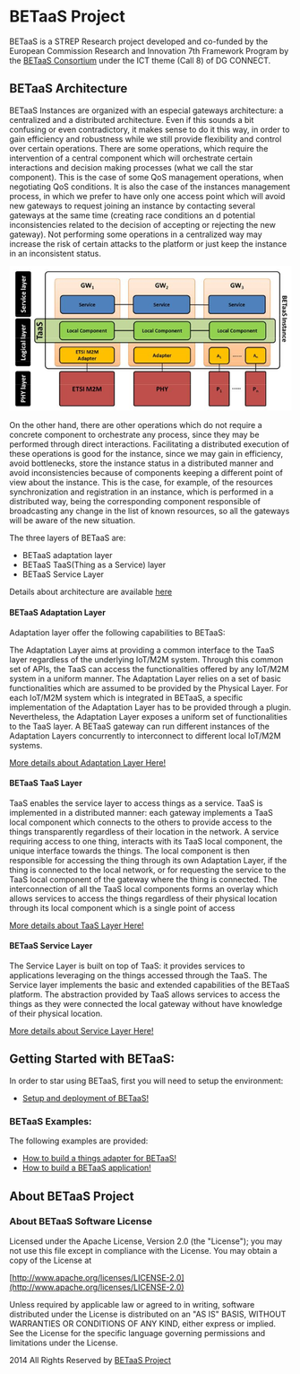 **BETaaS Project**
===================

BETaaS is a STREP Research project developed and co-funded by the European Commission Research and Innovation 7th Framework Program by the [BETaaS Consortium](http://www.betaas.eu/consortium.html#.VEeGuhZvAgk) under the ICT theme (Call 8) of DG CONNECT.

## BETaaS Architecture

BETaaS Instances are organized with an especial gateways architecture: a centralized and a distributed architecture. Even if this sounds a bit confusing or even contradictory, it makes sense to do it this way, in order to gain efficiency and robustness while we still provide flexibility and control over certain operations.
There are some operations, which require the intervention of a central component which will orchestrate certain interactions and decision making processes (what we call the star component). This is the case of some QoS management operations, when negotiating QoS conditions. It is also the case of the instances management process, in which we prefer to have only one access point which will avoid new gateways to request joining an instance by contacting several gateways at the same time (creating race conditions an
d potential inconsistencies related to the decision of accepting or rejecting the new gateway). Not performing some operations in a centralized way may increase the risk of certain attacks to the platform or just keep the instance in an inconsistent status.

![Architecture of BETaaS](/betaas-docs/github/images/blayers.JPG)

On the other hand, there are other operations which do not require a concrete component to orchestrate any process, since they may be performed through direct interactions. Facilitating a distributed execution of these operations is good for the instance, since we may gain in efficiency, avoid bottlenecks, store the instance status in a distributed manner and avoid inconsistencies because of components keeping a different point of view about the instance. This is the case, for example, of the resources synchronization and registration in an instance, which is performed in a distributed way, being the corresponding component responsible of broadcasting any change in the list of known resources, so all the gateways will be aware of the new situation.

The three layers of BETaaS are:

* BETaaS adaptation layer
* BETaaS TaaS(Thing as a Service) layer
* BETaaS Service Layer

Details about architecture are available [here](http://www.betaas.eu/docs/deliverables/BETaaS%20-%20D3.1.2%20BETaaS%20Architecture%20v1.0.pdf)



#### BETaaS Adaptation Layer

Adaptation layer offer the following capabilities to BETaaS:

The Adaptation Layer aims at providing a common interface to the TaaS layer regardless of the underlying IoT/M2M system. Through this common set of APIs, the TaaS can access the functionalities offered by any IoT/M2M system in a uniform manner.
The Adaptation Layer relies on a set of basic functionalities which are assumed to be provided by the Physical Layer.
For each IoT/M2M system which is integrated in BETaaS, a specific implementation of the Adaptation Layer has to be provided through a plugin. Nevertheless, the Adaptation Layer exposes a uniform set of functionalities to the TaaS layer. A BETaaS gateway can run different instances of the Adaptation Layers concurrently to interconnect to different local IoT/M2M systems. 

[More details about Adaptation Layer Here!](/betaas-docs/github/betaas-adaptation-layer.md)

#### BETaaS TaaS Layer

TaaS enables the service layer to access things as a service.
TaaS is implemented in a distributed manner: each gateway implements a TaaS local component which connects to the others to provide access to the things transparently regardless of their location in the network. A service requiring access to one thing, interacts with its TaaS local component, the unique interface towards the things. The local component is then responsible for accessing the thing through its own Adaptation Layer, if the thing is connected to the local network, or for requesting the service to the TaaS local component of the gateway where the thing is connected. The interconnection of all the TaaS local components forms an overlay which allows services to access the things regardless of their physical location through its local component which is a single point of access 

[More details about TaaS Layer Here!](/betaas-docs/github/betaas-taas-layer.md)

#### BETaaS Service Layer

The Service Layer is built on top of TaaS: it provides services to applications leveraging on the things accessed through the TaaS. The Service layer implements the basic and extended capabilities of the BETaaS platform. The abstraction provided by TaaS allows services to access the things as they were connected the local gateway without have knowledge of their physical location. 

[More details about Service Layer Here!](/betaas-docs/github/betaas-service-layer.md)

## Getting Started with BETaaS:

In order to star using BETaaS, first you will need to setup the environment:

* [Setup and deployment of BETaaS!](/betaas-docs/github/installationofBETaaS.md)

### BETaaS Examples:

The following examples are provided:

* [How to build a things adapter for BETaaS!](/betaas-docs/github/how_to_write_TA_Plugin.md)
* [How to build a BETaaS application!](/betaas-docs/github/how-to-AndroidApp.md)

## About BETaaS Project

### **About BETaaS Software License**

Licensed under the Apache License, Version 2.0 (the "License"); you may not use this file except in compliance with the License. You may obtain a copy of the License at

[http://www.apache.org/licenses/LICENSE-2.0](http://www.apache.org/licenses/LICENSE-2.0)

Unless required by applicable law or agreed to in writing, software  distributed under the License is distributed on an "AS IS" BASIS,  WITHOUT WARRANTIES OR CONDITIONS OF ANY KIND, either express or implied.  See the License for the specific language governing permissions and  limitations under the License.


2014 All Rights Reserved by [BETaaS Project](www.BETaaS.eu)
